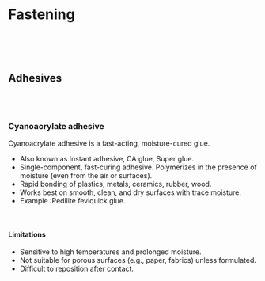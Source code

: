 # Fastening

<br>
<br>
<br>

## Adhesives

<br>
<br>

### Cyanoacrylate adhesive

Cyanoacrylate adhesive is a fast-acting, moisture-cured glue.

- Also known as Instant adhesive, CA glue, Super glue.
- Single-component, fast-curing adhesive. Polymerizes in the presence of moisture (even from the air or surfaces).
- Rapid bonding of plastics, metals, ceramics, rubber, wood.
- Works best on smooth, clean, and dry surfaces with trace moisture.
- Example :Pedilite feviquick glue.

<br>

#### Limitations

- Sensitive to high temperatures and prolonged moisture.
- Not suitable for porous surfaces (e.g., paper, fabrics) unless formulated.
- Difficult to reposition after contact.
